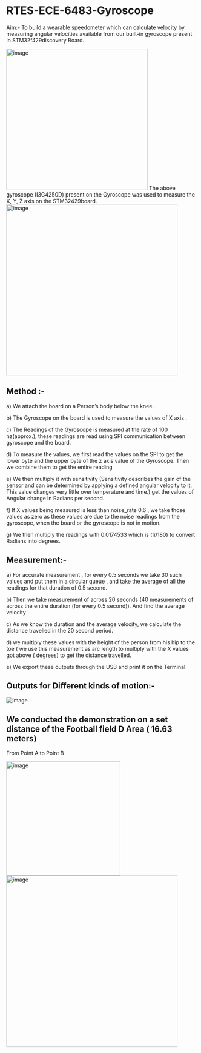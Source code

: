 # RTES-ECE-6483-Gyroscope
Aim:- To build a wearable speedometer which can calculate velocity by measuring angular velocities available from our built-in gyroscope present in STM32f429discovery Board.


<img width="373" alt="image" src="https://user-images.githubusercontent.com/45068287/156235665-7e1f8b01-5b17-4f69-90c5-bdf80bd1d831.png">
The above gyroscope (I3G4250D) present on the Gyroscope was used to measure the X, Y, Z axis on the STM32429board.


<img width="452" alt="image" src="https://user-images.githubusercontent.com/45068287/156235705-6f5013cf-38e5-4e09-b33e-aca067021480.png">

## Method :- 

a) We attach the board on a Person’s body below the knee.

b) The Gyroscope on the board is used to measure the values of X axis .

c) The Readings of the Gyroscope is measured at the rate of 100 hz(approx.), these readings are read using SPI communication between gyroscope and the board.

d) To measure the values, we first read the values on the SPI to get the lower byte and the upper byte of the z axis value of the Gyroscope. Then we combine them to get the entire reading

e) We then multiply it with sensitivity (Sensitivity describes the gain of the sensor and can be determined by applying a defined angular velocity to it. This value changes very little over temperature and time.) get the values of Angular change in Radians per second.

f) If X values being measured is less than noise_rate 0.6 , we take those values as zero as these values are due to the noise readings from the gyroscope, when the board or the gyroscope is not in motion.

g) We then multiply the readings with 0.0174533 which is (π/180) to convert Radians into degrees.

## Measurement:-

a) For accurate measurement , for every 0.5 seconds we take 30 such values and put them in a circular queue , and take the average of all the readings for that duration of 0.5 second.

b) Then we take measurement of across 20 seconds (40 measurements of across the entire duration (for every 0.5 second)). And find the average velocity

c) As we know the duration and the average velocity, we calculate the distance travelled in the 20 second period.

d) we multiply these values with the height of the person from his hip to the toe ( we use this measurement as arc length to multiply with the X values got above ( degrees) to get the distance travelled.

e) We export these outputs through the USB and print it on the Terminal.

## Outputs for Different kinds of motion:-


![image](https://user-images.githubusercontent.com/45068287/156236066-0251607a-70ef-4c3a-b770-9f1874467da5.png)

## We conducted the demonstration on a set distance of the Football field D Area ( 16.63 meters) 

From Point A to Point B

<img width="301" alt="image" src="https://user-images.githubusercontent.com/45068287/156237021-a799c05f-337c-426f-9a4e-6fdc86718394.png"><img width="452" alt="image" src="https://user-images.githubusercontent.com/45068287/156237047-a47ce0a2-7bd3-479f-b0c0-e6443feda89f.png">



